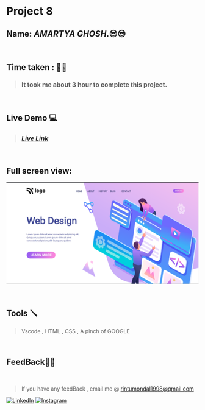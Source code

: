 # **Project 8**

## **Name:**  _AMARTYA GHOSH_.😎😎
<br>

## **Time taken :** ✍🏼

>### It took me about 3 hour to complete this project.
<br>

## **Live Demo**  💻 

>### _[**Live Link**](https://statuesque-pastelito-59459a.netlify.app)_

<br>

## Full screen view:
![desktop](./p8.png)

<br>


## **Tools** 🪛
>Vscode , HTML , CSS , A pinch of GOOGLE
<br>

## **FeedBack**🥷🏼

<br>

> If you have any feedBack , email me @
 rintumondal1998@gmail.com

[![LinkedIn][linkedin-shield]][linkedin-url]
[![Instagram][instagram-shield]][instagram-url]


[instagram-shield]: https://img.shields.io/badge/Instagram-%23E4405F.svg?style=for-the-badge&logo=Instagram&logoColor=white
[instagram-url]: https://www.instagram.com/rtiztic/

[linkedin-shield]: https://img.shields.io/badge/-LinkedIn-black.svg?style=for-the-badge&logo=linkedin&colorB=0B5FBB
[linkedin-url]: https://www.linkedin.com/in/amartya-ghosh-86a399193/